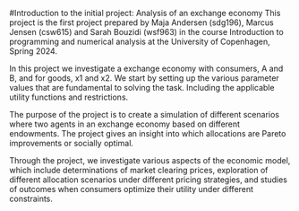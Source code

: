 #Introduction to the initial project: Analysis of an exchange economy
This project is the first project prepared by Maja Andersen (sdg196), Marcus Jensen (csw615) and Sarah Bouzidi (wsf963) in the course Introduction to programming and numerical analysis at the University of Copenhagen, Spring 2024.

In this project we investigate a exchange economy with consumers, A and B, and for goods, x1 and x2. We start by setting up the various parameter values that are fundamental to solving the task. Including the applicable utility functions and restrictions.

The purpose of the project is to create a simulation of different scenarios where two agents in an exchange economy based on different endowments. The project gives an insight into which allocations are Pareto improvements or socially optimal.

Through the project, we investigate various aspects of the economic model, which include determinations of market clearing prices, exploration of different allocation scenarios under different pricing strategies, and studies of outcomes when consumers optimize their utility under different constraints.

